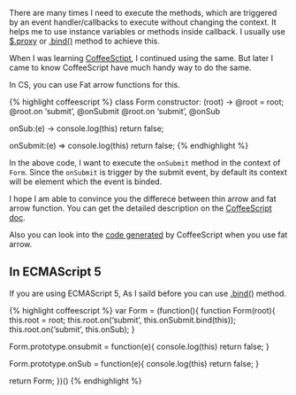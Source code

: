 There are many times I need to execute the methods, which are triggered by an event handler/callbacks to execute without changing the context. It helps me to use instance variables or methods inside callback. I usually use [$.proxy](http://api.jquery.com/jQuery.proxy/) or [.bind()](https://developer.mozilla.org/en-US/docs/Web/JavaScript/Reference/Global_Objects/Function/bind) method to achieve this.

When I was learning [CoffeeSctipt](http://coffeescript.org), I continued using the same. But later I came to know CoffeeScript have much handy way to do the same.

In CS, you can use Fat arrow functions for this.

{% highlight coffeescript %} class Form constructor: (root) -&gt; <span class="citation" data-cites="root"><span class="citation" data-cites="root">@root</span></span> = root; <span class="citation" data-cites="root.on"><span class="citation" data-cites="root.on">@root.on</span></span> ‘submit’, <span class="citation" data-cites="onSubmit"><span class="citation" data-cites="onSubmit">@onSubmit</span></span> <span class="citation" data-cites="root.on"><span class="citation" data-cites="root.on">@root.on</span></span> ‘submit’, <span class="citation" data-cites="onSub"><span class="citation" data-cites="onSub">@onSub</span></span>

onSub:(e) -&gt; console.log(this) return false;

onSubmit:(e) =&gt; console.log(this) return false; {% endhighlight %}

In the above code, I want to execute the `onSubmit` method in the context of `Form`. Since the `onSubmit` is trigger by the submit event, by default its context will be element which the event is binded.

I hope I am able to convince you the differece between thin arrow and fat arrow function. You can get the detailed description on the [CoffeeScript doc](http://coffeescript.org/#fat-arrow).

Also you can look into the [code generated](http://coffeescript.org/#try:class%20Form%0A%20%20constructor%3A%20(root)%20-%3E%0A%20%20%20%20%40root%20%3D%20root%3B%0A%20%20%20%20%40root.on%20'submit'%2C%20%40onSubmit%0A%20%20%20%20%40root.on%20'submit'%2C%20%40onSub%0A%0A%20%20onSub%3A(e)%20-%3E%0A%20%20%20%20console.log(this)%0A%20%20%20%20return%20false%3B%0A%20%20%0A%20%20onSubmit%3A(e)%20%3D%3E%0A%20%20%20%20console.log(this)%0A%20%20%20%20return%20false%3B) by CoffeeScript when you use fat arrow.

In ECMAScript 5
---------------

If you are using ECMAScript 5, As I saild before you can use [.bind()](https://developer.mozilla.org/en-US/docs/Web/JavaScript/Reference/Global_Objects/Function/bind) method.

{% highlight coffeescript %} var Form = (function(){ function Form(root){ this.root = root; this.root.on(‘submit’, this.onSubmit.bind(this)); this.root.on(‘submit’, this.onSub); }

Form.prototype.onsubmit = function(e){ console.log(this) return false; }

Form.prototype.onSub = function(e){ console.log(this) return false; }

return Form; })() {% endhighlight %}
